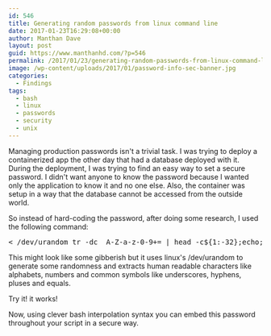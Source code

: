 ```yaml
---
id: 546
title: Generating random passwords from linux command line
date: 2017-01-23T16:29:08+00:00
author: Manthan Dave
layout: post
guid: https://www.manthanhd.com/?p=546
permalink: /2017/01/23/generating-random-passwords-from-linux-command-line/
image: /wp-content/uploads/2017/01/password-info-sec-banner.jpg
categories:
  - Findings
tags:
  - bash
  - linux
  - passwords
  - security
  - unix
---
```

Managing production passwords isn't a trivial task. I was trying to deploy a containerized app the other day that had a database deployed with it. During the deployment, I was trying to find an easy way to set a secure password. I didn't want anyone to know the password because I wanted only the application to know it and no one else. Also, the container was setup in a way that the database cannot be accessed from the outside world.

So instead of hard-coding the password, after doing some research, I used the following command:<!--more-->
<pre class="lang:sh decode:true">&lt; /dev/urandom tr -dc _A-Z-a-z-0-9+= | head -c${1:-32};echo;</pre>
This might look like some gibberish but it uses linux's <span class="lang:default decode:true crayon-inline ">/dev/urandom</span> to generate some randomness and extracts human readable characters like alphabets, numbers and common symbols like underscores, hyphens, pluses and equals.

Try it! it works!

Now, using clever bash interpolation syntax you can embed this password throughout your script in a secure way.